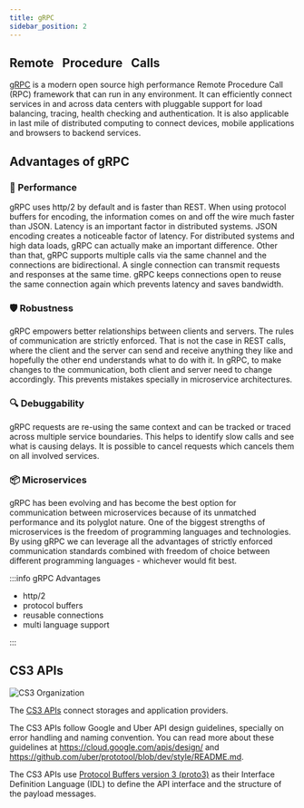 ```yaml
---
title: gRPC
sidebar_position: 2
---
```



## **R**emote  &nbsp; **P**rocedure  &nbsp; **C**alls

[gRPC](https://grpc.io) is a modern open source high performance Remote Procedure Call (RPC) framework that can run in any environment. It can efficiently connect services in and across data centers with pluggable support for load balancing, tracing, health checking and authentication. It is also applicable in last mile of distributed computing to connect devices, mobile applications and browsers to backend services.

## Advantages of gRPC

### 🚀 Performance

gRPC uses http/2 by default and is faster than REST. When using protocol buffers for encoding, the information comes on and off the wire much faster than JSON. Latency is an important factor in distributed systems. JSON encoding creates a noticeable factor of latency. For distributed systems and high data loads, gRPC can actually make an important difference. Other than that, gRPC supports multiple calls via the same channel and the connections are bidirectional. A single connection can transmit requests and responses at the same time. gRPC keeps connections open to reuse the same connection again which prevents latency and saves bandwidth.

### 🛡️ Robustness

gRPC empowers better relationships between clients and servers. The rules of communication are strictly enforced. That is not the case in REST calls, where the client and the server can send and receive anything they like and hopefully the other end understands what to do with it. In gRPC, to make changes to the communication, both client and server need to change accordingly. This prevents mistakes specially in microservice architectures.
### 🔍 Debuggability

gRPC requests are re-using the same context and can be tracked or traced across multiple service boundaries.
This helps to identify slow calls and see what is causing delays. It is possible to cancel requests which cancels
them on all involved services.

### 📦 Microservices

gRPC has been evolving and has become the best option for communication between microservices because of its unmatched
performance and its polyglot nature. One of the biggest strengths of microservices is the freedom of programming
languages and technologies. By using gRPC we can leverage all the advantages of strictly enforced communication
standards combined with freedom of choice between different programming languages - whichever would fit best.

:::info gRPC Advantages

- http/2
- protocol buffers
- reusable connections
- multi language support

:::

## CS3 APIs

![CS3 Organization](/img/cs3org.png)

The [CS3 APIs](https://github.com/cs3org/cs3apis) connect storages and application providers.

The CS3 APIs follow Google and Uber API design guidelines, specially on error handling and naming convention. You can read more about these
guidelines at https://cloud.google.com/apis/design/ and https://github.com/uber/prototool/blob/dev/style/README.md.

The CS3 APIs use [Protocol Buffers version 3 (proto3)](https://github.com/protocolbuffers/protobuf) as their
Interface Definition Language (IDL) to define the API interface and the structure of the payload messages.
